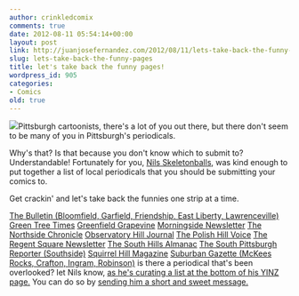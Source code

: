 ```yaml
---
author: crinkledcomix
comments: true
date: 2012-08-11 05:54:14+00:00
layout: post
link: http://juanjosefernandez.com/2012/08/11/lets-take-back-the-funny-pages/
slug: lets-take-back-the-funny-pages
title: let's take back the funny pages!
wordpress_id: 905
categories:
- Comics
old: true
---
```


[![](http://fernandezjuanjose.files.wordpress.com/2012/08/homeburgh.jpg)](http://www.skeletonballs.com/yinz/index.html)Pittsburgh cartoonists, there's a lot of you out there, but there don't seem to be many of you in Pittsburgh's periodicals.

Why's that? Is that because you don't know which to submit to? Understandable! Fortunately for you, [Nils Skeletonballs](http://www.skeletonballs.com/index.html), was kind enough to put together a list of local periodicals that you should be submitting your comics to.

Get crackin' and let's take back the funnies one strip at a time.

[The Bulletin (Bloomfield, Garfield, Friendship, East Liberty, Lawrenceville)](http://bgcbulletin.blogspot.com/)
[Green Tree Times](http://www.greentreetimesonline.com/)
[Greenfield Grapevine](http://www.greenfieldorg.com/projects/grapevine.html)
[Morningside Newsletter](http://morningside-pa.org/about-macc/newsletter)
[The Northside Chronicle](http://www.thenorthsidechronicle.com/)
[Observatory Hill Journal](http://www.observatoryhill.net/)
[The Polish Hill Voice](http://www.phcapgh.org/polish-hill-news.html)
[The Regent Square Newsletter](http://www.regentsquare-rsca.org/newsletter.htm)
[The South Hills Almanac](http://www.thealmanac.net/ALM/)
[The South Pittsburgh Reporter (Southside)](http://sopghreporter.com/)
[Squirrel Hill Magazine](http://www.squirrelhillmagazine.net/)
[Suburban Gazette (McKees Rocks, Crafton, Ingram, Robinson)](http://www.gazette1892.com/)
is there a periodical that's been overlooked? let Nils know, [as he's curating a list at the bottom of his YINZ page.](http://www.skeletonballs.com/yinz/index.html) You can do so by [sending him a short and sweet message.](http://www.skeletonballs.com/contact.html)
